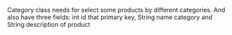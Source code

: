 Category class needs for select some products by different categories. And also have three fields: int id that primary key, String name category and String description of product